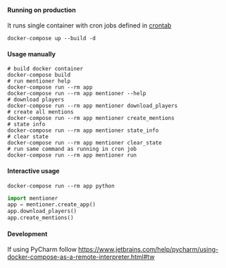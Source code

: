 #### Running on production
It runs single container with cron jobs defined in [crontab](crontab)
```shell script
docker-compose up --build -d
```

#### Usage manually 
```shell script
# build docker container
docker-compose build
# run mentioner help
docker-compose run --rm app
docker-compose run --rm app mentioner --help
# download players
docker-compose run --rm app mentioner download_players
# create all mentions
docker-compose run --rm app mentioner create_mentions
# state info
docker-compose run --rm app mentioner state_info
# clear state
docker-compose run --rm app mentioner clear_state
# run same command as running in cron job
docker-compose run --rm app mentioner run
```

#### Interactive usage
```shell script
docker-compose run --rm app python
```

```python
import mentioner
app = mentioner.create_app()
app.download_players()
app.create_mentions()
```


#### Development

If using PyCharm follow https://www.jetbrains.com/help/pycharm/using-docker-compose-as-a-remote-interpreter.html#tw